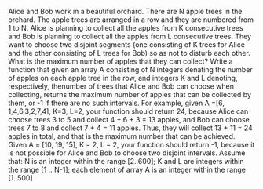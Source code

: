 Alice and Bob work in a beautiful orchard. There are N  apple trees in the orchard. The apple trees are arranged in a row and they are
numbered from 1 to N. Alice is planning to collect all the apples from K consecutive trees and Bob is planning to collect all the apples
from L consecutive trees. They want to choose two disjoint segments (one consisting of K trees for Alice and the other consisting of L 
trees for Bob) so as not to disturb each other. What is the maximum number of apples that they can collect? Write a function that given 
an array A consisting of N integers denating the number of apples on each apple tree in the row, and integers K and L denoting, 
respectively, thenumber of trees that Alice and Bob can choose when collecting, returns the maximum number of apples that can be collected
by them, or -1 if there are no such intervals. For example, given A =[6, 1,4,6,3,2,7,4], K=3, L=2, your function should return 24, 
because Alice can choose trees 3 to 5 and collect 4 + 6 + 3 = 13 apples, and Bob can choose trees 7 to 8 and collect 7 + 4 = 11 apples.
Thus, they will collect 13 + 11 = 24 apples in total, and that is the maximum number that can be achieved. Given A = [10, 19, 15], 
K = 2, L = 2, your function should return -1, because it is not possible for Alice and Bob to choose two disjoint intervals. 
Assume that: N is an integer within the range [2..600]; K and L are integers within the range [1 .. N-1]; 
each element of array A is an integer within the range [1..500] 
